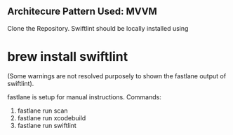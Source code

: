 ## Architecure Pattern Used: MVVM 

Clone the Repository.
Swiftlint should be locally installed using 
 # brew install swiftlint
 
(Some warnings are not resolved purposely to shown the fastlane output of swiftlint).

fastlane is setup for manual instructions.
Commands: 
 1. fastlane run scan
 2. fastlane run xcodebuild
 3. fastlane run swiftlint
 
 
 
 
